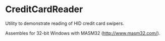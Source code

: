 CreditCardReader
================

Utility to demonstrate reading of HID credit card swipers.

Assembles for 32-bit Windows with MASM32 (http://www.masm32.com/).
